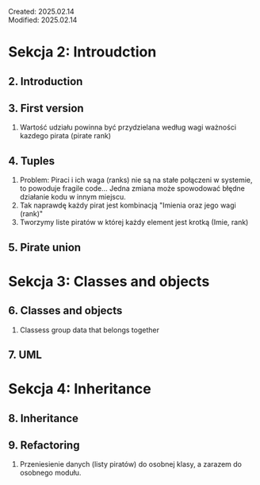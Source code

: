 Created: 2025.02.14 <br>
Modified: 2025.02.14

# Sekcja 2: Introudction
## 2. Introduction
## 3. First version

1. Wartość udziału powinna być przydzielana według wagi ważności kazdego pirata (pirate rank)

## 4. Tuples
1. Problem: Piraci i ich waga (ranks) nie są na stałe połączeni w systemie, to powoduje fragile code... Jedna zmiana może spowodować błędne działanie kodu w innym miejscu.
2. Tak naprawdę każdy pirat jest kombinacją "Imienia oraz jego wagi (rank)"
3. Tworzymy liste piratów w której każdy element jest krotką (Imie, rank)

## 5. Pirate union

# Sekcja 3: Classes and objects
## 6. Classes and objects
1. Classess group data that belongs together

## 7. UML

# Sekcja 4: Inheritance
## 8. Inheritance
## 9. Refactoring
1. Przeniesienie danych (listy piratów) do osobnej klasy, a zarazem do osobnego modułu.
